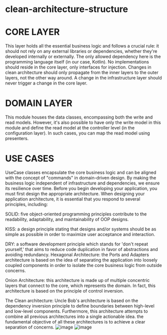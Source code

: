 # clean-architecture-structure
# CORE LAYER
This layer holds all the essential business logic and follows a crucial rule: it should not rely on any external libraries or dependencies, whether they're developed internally or externally. The only allowed dependency here is the programming language itself (in our case, Kotlin). No implementations should reside in the core layer, only interfaces for injection. Changes in clean architecture should only propagate from the inner layers to the outer layers, not the other way around. A change in the infrastructure layer should never trigger a change in the core layer.
# DOMAIN LAYER
This module houses the data classes, encompassing both the write and read models. However, it's also possible to have only the write model in this module and define the read model at the controller level (in the configuration layer). In such cases, you can map the read model using presenters.
# USE CASES
UseCase classes encapsulate the core business logic and can be aligned with the concept of "commands" in domain-driven design. By making the business logic independent of infrastructure and dependencies, we ensure its resilience over time.
Before you begin developing your application, you must first design the appropriate architecture.
When designing your application architecture, it is essential that you respond to several principles, including:

SOLID: five object-oriented programming principles contribute to the readability, adaptability, and maintainability of OOP designs.

KISS: a design principle stating that designs and/or systems should be as simple as possible in order to maximize user acceptance and interaction.

DRY: a software development principle which stands for 'don't repeat yourself,' that aims to reduce code duplication in favor of abstractions and avoiding redundancy.
Hexagonal Architecture: the Ports and Adapters architecture is based on the idea of separating the application into loosely coupled components in order to isolate the core business logic from outside concerns.

Onion Architecture: this architecture is made up of multiple concentric layers that connect to the core, which represents the domain. In fact, this architecture is based on the principle of control inversion.

The Clean architecture: Uncle Bob's architecture is based on the dependency inversion principle to define boundaries between high-level and low-level components. Furthermore, this architecture attempts to combine all previous architectures into a single actionable idea.
the fundamental objective of all these architectures is to achieve a clear separation of concerns.
![image](https://github.com/user-attachments/assets/c33806bb-5e7d-4e59-9b17-b79b54a93d82) ![image](https://github.com/user-attachments/assets/b99af1a6-6756-4b7e-9c34-a0e65f9975b0)


